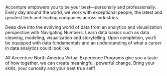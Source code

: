 Accenture empowers you to be your best—personally and professionally. Every day around the world, we work with exceptional people, the latest and greatest tech and leading companies across industries. 

Deep dive into the evolving world of data from an analytics and visualization perspective with Navigating Numbers. Learn data basics such as data cleaning, modeling, visualization and storytelling. Upon completion, you’ll be equipped with data fundamentals and an understanding of what a career in data analytics could look like.

All Accenture North America Virtual Experience Programs give you a taste of how together, we can create meaningful, powerful change. Bring your skills, your curiosity and your best true self!
